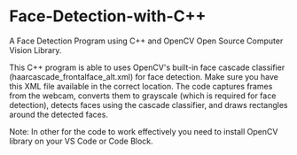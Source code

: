# Face-Detection-with-C++
A Face Detection Program using C++ and OpenCV Open Source Computer Vision Library.

This C++ program is able to uses OpenCV's built-in face cascade classifier (haarcascade_frontalface_alt.xml) for face detection. 
Make sure you have this XML file available in the correct location. The code captures frames from the webcam, 
converts them to grayscale (which is required for face detection),
detects faces using the cascade classifier, and draws rectangles around the detected faces.

Note: In other for the code to work effectively you need to install OpenCV library on your VS Code or Code Block.
